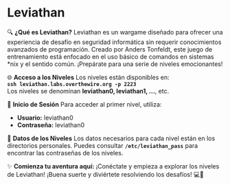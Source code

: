 # Leviathan

🔍 **¿Qué es Leviathan?** Leviathan es un wargame diseñado para ofrecer una experiencia de desafío en seguridad informática sin requerir conocimientos avanzados de programación. Creado por Anders Tonfeldt, este juego de entrenamiento está enfocado en el uso básico de comandos en sistemas \*nix y el sentido común. ¡Prepárate para una serie de niveles emocionantes!

🌐 **Acceso a los Niveles** Los niveles están disponibles en:\
**`ssh leviathan.labs.overthewire.org -p 2223`**\
Los niveles se denominan **leviathan0, leviathan1, ...**, etc.

🚪 **Inicio de Sesión** Para acceder al primer nivel, utiliza:

* **Usuario:** leviathan0
* **Contraseña:** leviathan0

🔑 **Datos de los Niveles** Los datos necesarios para cada nivel están en los directorios personales. Puedes consultar **`/etc/leviathan_pass`** para encontrar las contraseñas de los niveles.

✨ **Comienza tu aventura aquí:** ¡Conéctate y empieza a explorar los niveles de Leviathan! ¡Buena suerte y diviértete resolviendo los desafíos! 💻🚀
